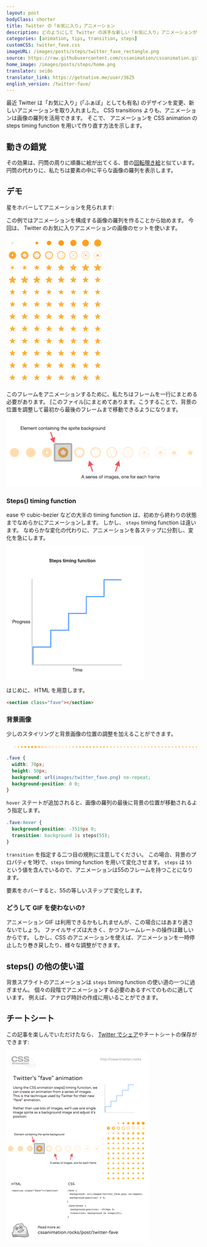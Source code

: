 ```yaml
---
layout: post
bodyClass: shorter
title: Twitter の「お気に入り」アニメーション
description: どのようにして Twitter の派手な新しい「お気に入り」アニメーションが CSS の steps() timing function を用いて動いているのか、考えてみましょう。
categories: [animation, tips, transition, steps]
customCSS: twitter_fave.css
imageURL: /images/posts/steps/twitter_fave_rectangle.png
source: https://raw.githubusercontent.com/cssanimation/cssanimation.github.io/master/_posts/2015-01-17-twitter-fave.md
home_image: /images/posts/steps/home.png
translator: sei0o
translator_link: https://getnative.me/user/3625
english_version: /twitter-fave/
---
```


最近 Twitter は「お気に入り」(「ふぁぼ」としても有名) のデザインを変更、新しいアニメーションを取り入れました。 CSS transitions よりも、アニメーションは画像の羅列を活用できます。 そこで、 アニメーションを CSS animation の steps timing function を用いて作り直す方法を示します。

## 動きの錯覚

その効果は、円筒の周りに順番に絵が出てくる、昔の[回転覗き絵](http://en.wikipedia.org/wiki/Zoetrope)と似ています。 円筒の代わりに、私たちは要素の中に平らな画像の羅列を表示します。

## デモ

星をホバーしてアニメーションを見られます:

<section class="fave demo-container tap-to-activate"></section>

この例ではアニメーションを構成する画像の羅列を作ることから始めます。 今回は、 Twitter のお気に入りアニメーションの画像のセットを使います。

<img src="/images/posts/steps/twitter_fave_rectangle.png" alt="Frames from Twitter's fave icon animation" style="max-width:256px" />

このフレームをアニメーションするために、私たちはフレームを一行にまとめる必要があります。 [このファイル[にまとめてあります。こうすることで、背景の位置を調整して最初から最後のフレームまで移動できるようになります。

<img src="/images/posts/steps/frames.png" alt="How the background images are positioned within an element" style="max-width:514px" />

### Steps() timing function

ease や cubic-bezier などの大半の timing function は、初めから終わりの状態までなめらかにアニメーションします。 しかし、 `steps` timing function は違います。 なめらかな変化の代わりに、アニメーションを各ステップに分割し、変化を急にします。

<img src="/images/posts/steps/steps.png" alt="How the steps function is illustrated on a graph, as a series of discrete steps" style="max-width:362px" />

はじめに、 HTML を用意します。

```html
<section class="fave"></section>
```

### 背景画像

少しのスタイリングと背景画像の位置の調整を加えることができます。

![Image sprite for the animation](/images/posts/steps/twitter_fave.png)

```css
.fave {
  width: 70px;
  height: 50px;
  background: url(images/twitter_fave.png) no-repeat;
  background-position: 0 0;
}
```

`hover` ステートが追加されると、画像の羅列の最後に背景の位置が移動されるよう指定します。

```css
.fave:hover {
  background-position: -3519px 0;
  transition: background 1s steps(55);
}
```

`transition` を指定する二つ目の規則に注意してください。 この場合、背景のプロパティを1秒で、`steps` timing function を用いて変化させます。 `steps` は `55` という値を含んでいるので、アニメーションは55のフレームを持つことになります。

要素をホバーすると、55の等しいステップで変化します。

### どうして GIF を使わないの?

アニメーション GIF は利用できるかもしれませんが、この場合にはあまり適さないでしょう。 ファイルサイズは大きく、かつフレームレートの操作は難しいからです。 しかし、CSS のアニメーションを使えば、アニメーションを一時停止したり巻き戻したり、様々な調整ができます。

## steps() の他の使い道

背景スプライトのアニメーションは `steps` timing function の使い道の一つに過ぎません。 個々の段階でアニメーションする必要のあるすべてのものに適しています。 例えば、アナログ時計の作成に用いることができます。

## チートシート

この記事を楽しんでいただけたなら、 [Twitter でシェア](https://twitter.com/intent/tweet?text=Recreate%20the%20Twitter%20fave%20icon%20animation&url=https://cssanimation.rocks/post/twitter-fave/&original_referer=https://cssanimation.rocks)やチートシートの保存ができます:

<img src="/tips/twitter-fave.png" alt="Share this summary on Twitter" style="max-width:375px" />

